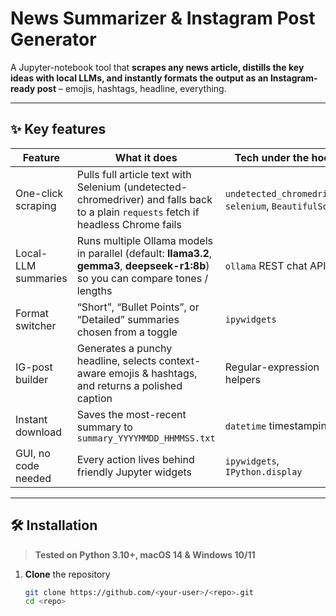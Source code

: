 # News Summarizer & Instagram Post Generator
A Jupyter-notebook tool that **scrapes any news article, distills the key ideas with local LLMs, and instantly formats the output as an Instagram-ready post** – emojis, hashtags, headline, everything.

---

## ✨  Key features
| Feature | What it does | Tech under the hood |
|---------|--------------|---------------------|
| One-click scraping | Pulls full article text with Selenium (undetected-chromedriver) and falls back to a plain `requests` fetch if headless Chrome fails | `undetected_chromedriver`, `selenium`, `BeautifulSoup` |
| Local-LLM summaries | Runs multiple Ollama models in parallel (default: **llama3.2**, **gemma3**, **deepseek-r1:8b**) so you can compare tones / lengths | `ollama` REST chat API |
| Format switcher | “Short”, “Bullet Points”, or “Detailed” summaries chosen from a toggle | `ipywidgets` |
| IG-post builder | Generates a punchy headline, selects context-aware emojis & hashtags, and returns a polished caption | Regular-expression helpers |
| Instant download | Saves the most-recent summary to `summary_YYYYMMDD_HHMMSS.txt` | `datetime` timestamping |
| GUI, no code needed | Every action lives behind friendly Jupyter widgets | `ipywidgets`, `IPython.display` |

---

## 🛠  Installation

> **Tested on Python 3.10+, macOS 14 & Windows 10/11**

1. **Clone** the repository  
   ```bash
   git clone https://github.com/<your-user>/<repo>.git
   cd <repo>
